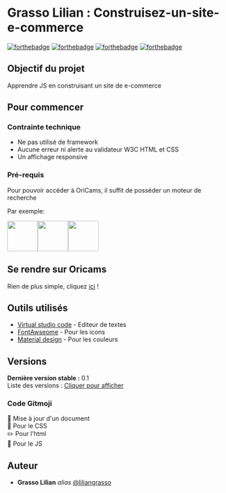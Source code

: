 
# Grasso Lilian : Construisez-un-site-e-commerce

[![forthebadge](https://forthebadge.com/images/badges/uses-html.svg)](https://developer.mozilla.org/fr/docs/Web/HTML)  [![forthebadge](https://forthebadge.com/images/badges/uses-css.svg)](https://developer.mozilla.org/fr/docs/Web/CSS) [![forthebadge](https://forthebadge.com/images/badges/uses-git.svg)](https://github.com/)
[![forthebadge](https://forthebadge.com/images/badges/made-with-javascript.svg)](https://forthebadge.com)
## Objectif du projet

Apprendre JS en construisant un site de e-commerce

## Pour commencer

### Contrainte technique

<ul>
  <li>Ne pas utilisé de framework</li>
  <li>Aucune erreur ni alerte au validateur W3C HTML et CSS</li>
  <li>Un affichage responsive</li>
</ul>

### Pré-requis

Pour pouvoir accéder à OriCams, il suffit de posséder un moteur de recherche

Par exemple:

<a href="https://fr.wikipedia.org/wiki/Liste_de_moteurs_de_recherche">
<img src="https://img.icons8.com/color/48/000000/google-logo.png" width="70" height="70" /><img src="https://img.icons8.com/color/48/000000/adventures--v1.png" width="70" height="70" /><img src="https://img.icons8.com/color/48/000000/firefox.png" width="70" height="70" />
</a>

## Se rendre sur Oricams

Rien de plus simple, cliquez <a href="https://liliangrasso.github.io/P5_Construisez-un-site-e-commerce/ index.html">ici</a> !

## Outils utilisés 

* [Virtual studio code](https://code.visualstudio.com/) - Editeur de textes
* [FontAwseome](https://fontawesome.com/) - Pour les icons
* [Material design](https://www.materialui.co/colors) - Pour les couleurs

## Versions
**Dernière version stable :** 0.1</br>
Liste des versions :
[Cliquer pour afficher](https://github.com/Liliangrasso/P5_Construisez-un-site-e-commerce/tags)

### Code Gitmoji
:pencil: Mise à jour d'un document</br>
:art: Pour le CSS</br>
:pencil2: Pour l'html</br>
:hammer: Pour le JS
## Auteur
* **Grasso Lilian** _alias_ [@liliangrasso](https://github.com/Liliangrasso)